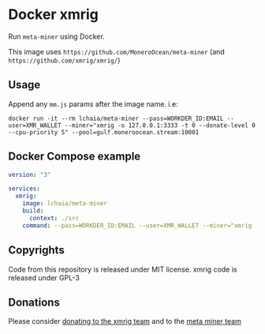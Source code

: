 # Docker xmrig

Run `meta-miner` using Docker.

This image uses `https://github.com/MoneroOcean/meta-miner` (and `https://github.com/xmrig/xmrig/`)

## Usage

Append any `mm.js` params after the image name. i.e:

```shell
docker run -it --rm lchaia/meta-miner --pass=WORKDER_ID:EMAIL --user=XMR_WALLET --miner="xmrig -o 127.0.0.1:3333 -t 0 --donate-level 0 --cpu-priority 5" --pool=gulf.moneroocean.stream:10001
```

## Docker Compose example

```yaml
version: "3"

services:
  xmrig:
    image: lchaia/meta-miner
    build:
      context: ./src
    command: --pass=WORKDER_ID:EMAIL --user=XMR_WALLET --miner="xmrig -o 127.0.0.1:3333 -t 0 --donate-level 0 --cpu-priority 5" --pool=gulf.moneroocean.stream:10001
```

## Copyrights

Code from this repository is released under MIT license.
xmrig code is released under GPL-3

## Donations

Please consider [donating to the xmrig team](https://github.com/xmrig/xmrig#donations)
and to the [meta miner team](https://github.com/MoneroOcean/meta-miner#developer-donations)

